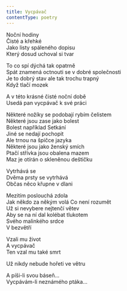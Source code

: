 ```yaml
---
title: Vycpávač
contentType: poetry
---
```


<section>

Noční hodiny  
Čisté a křehké  
Jako listy spáleného dopisu  
Který dosud uchoval si tvar

To co spí dýchá tak opatrně  
Spát znamená octnouti se v dobré společnosti  
Je to dobrý stav ale tak trochu trapný  
Když tlačí mozek

A v této krásné čisté noční době  
Usedá pan vycpávač k své práci

Některé nožíky se podobají rybím čelistem  
Některé jsou zase jako bolest  
Bolest například Setkání  
Jiné se nedají pochopit  
Ale trnou na špičce jazyka  
Některé jsou jako ženský smích  
Ptačí střívka jsou obalena mazem  
Maz je otírán o skleněnou deštičku

Vytrhává se  
Dvěma prsty se vytrhává  
Občas něco křupne v dlani

Mezitím poslouchá zdola  
Jak někdo za někým volá Co není rozumět  
Už si nevybere nejtenčí větev  
Aby se na ní dal kolébat tlukotem  
Svého malinkého srdce  
V bezvětří

Vzali mu život  
A vycpávač  
Ten vzal mu také smrt

Už nikdy nebude hořeti ve větru

A píši-li svou báseň…  
Vycpávám-li neznámého ptáka…

</section>
